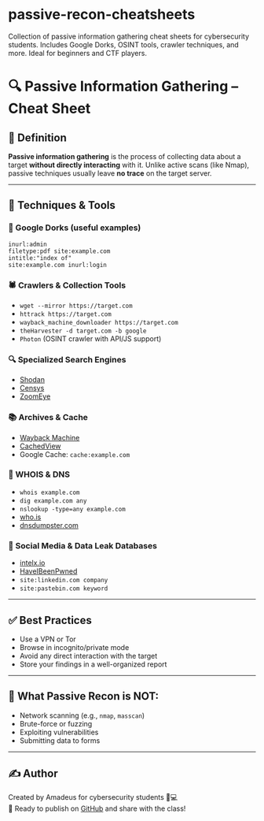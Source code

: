 # passive-recon-cheatsheets
 Collection of passive information gathering cheat sheets for cybersecurity students. Includes Google Dorks, OSINT tools, crawler techniques, and more. Ideal for beginners and CTF players.

# 🔍 Passive Information Gathering – Cheat Sheet

## 📌 Definition
**Passive information gathering** is the process of collecting data about a target **without directly interacting** with it. Unlike active scans (like Nmap), passive techniques usually leave **no trace** on the target server.

---

## 🔎 Techniques & Tools

### 📂 Google Dorks (useful examples)
```
inurl:admin
filetype:pdf site:example.com
intitle:"index of"
site:example.com inurl:login
```

### 🕷️ Crawlers & Collection Tools
- `wget --mirror https://target.com`
- `httrack https://target.com`
- `wayback_machine_downloader https://target.com`
- `theHarvester -d target.com -b google`
- `Photon` (OSINT crawler with API/JS support)

### 🔍 Specialized Search Engines
- [Shodan](https://www.shodan.io/)
- [Censys](https://search.censys.io/)
- [ZoomEye](https://www.zoomeye.org/)

### 📚 Archives & Cache
- [Wayback Machine](https://web.archive.org/)
- [CachedView](https://cachedview.com/)
- Google Cache: `cache:example.com`

### 🧠 WHOIS & DNS
- `whois example.com`
- `dig example.com any`
- `nslookup -type=any example.com`
- [who.is](https://who.is/)
- [dnsdumpster.com](https://dnsdumpster.com/)

### 📱 Social Media & Data Leak Databases
- [intelx.io](https://intelx.io/)
- [HaveIBeenPwned](https://haveibeenpwned.com/)
- `site:linkedin.com company`
- `site:pastebin.com keyword`

---

## ✅ Best Practices
- Use a VPN or Tor
- Browse in incognito/private mode
- Avoid any direct interaction with the target
- Store your findings in a well-organized report

---

## 🚫 What Passive Recon is NOT:
- Network scanning (e.g., `nmap`, `masscan`)
- Brute-force or fuzzing
- Exploiting vulnerabilities
- Submitting data to forms

---

## ✍️ Author
Created by Amadeus for cybersecurity students 🧠💻  
📁 Ready to publish on [GitHub](https://github.com) and share with the class!
